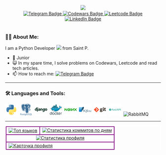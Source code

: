 <div align="center">
  <img src="https://ltdfoto.ru/images/2024/07/22/BEZ-NAZVANIY-3.png" width="200"/>
  <div id="badges">
    <a href="https://t.me/Anr1494">
      <img src="https://img.shields.io/badge/Telegram-blue?style=for-the-badge&logo=Telegram" alt="Telegram Badge"/>
    </a>
    <a href="https://www.codewars.com/users/lan2828">
      <img src="https://img.shields.io/badge/Codewars-red?style=for-the-badge&logo=codewars&logoColor=black&labelColor=red&color=white" alt="Codewars Badge"/>
    </a>
    <a href="https://leetcode.com/Lana_Remenyuk/">
      <img src="https://img.shields.io/badge/Leetcode-yellow?style=for-the-badge&logo=Leetcode&color=white" alt="Leetcode Badge"/>
    </a>
    <a href="https://ru.linkedin.com/in/lana-remenyuk-38479a26a">
      <img src="https://img.shields.io/badge/LinkedIn-blue?style=for-the-badge&logo=linkedin&logoColor=white" alt="LinkedIn Badge"/>
    </a>
  </div>
  <img src="https://komarev.com/ghpvc/?username=LanaRemenyuk&style=flat-square&color=blue" alt=""/>
</div>

### :woman_technologist: About Me:

I am a Python Developer <img src="https://media.giphy.com/media/KAq5w47R9rmTuvWOWa/giphy.gif" width="30"> from Saint P.

- :snake: Junior 
- :smiley_cat: In my spare time, I solve problems on Codewars, Leetcode and read tech articles.
- :mailbox: How to reach me: [![Telegram Badge](https://img.shields.io/badge/Telegram-blue?style=for-the-badge&logo=Telegram)](https://t.me/Anr1494)

---

### :hammer_and_wrench: Languages and Tools:

<div>
  <img src="https://raw.githubusercontent.com/devicons/devicon/55609aa5bd817ff167afce0d965585c92040787a/icons/python/python-original.svg" title="Python" alt="Python" width="40" height="40"/>&nbsp;
  <img src="https://raw.githubusercontent.com/devicons/devicon/55609aa5bd817ff167afce0d965585c92040787a/icons/postgresql/postgresql-plain-wordmark.svg" title="PostgreSQL" alt="PostgreSQL" width="40" height="40"/>&nbsp;
  <img src="https://raw.githubusercontent.com/devicons/devicon/55609aa5bd817ff167afce0d965585c92040787a/icons/django/django-plain-wordmark.svg" title="Django" alt="Django" width="40" height="40"/>&nbsp;
  <img src="https://raw.githubusercontent.com/devicons/devicon/55609aa5bd817ff167afce0d965585c92040787a/icons/docker/docker-original-wordmark.svg" title="Docker" alt="Docker" width="40" height="40"/>&nbsp;
  <img src="https://raw.githubusercontent.com/devicons/devicon/55609aa5bd817ff167afce0d965585c92040787a/icons/nginx/nginx-original.svg" title="Nginx" alt="Nginx" width="40" height="40"/>&nbsp;
  <img src="https://raw.githubusercontent.com/devicons/devicon/55609aa5bd817ff167afce0d965585c92040787a/icons/sqlite/sqlite-original-wordmark.svg" title="SQLite" alt="SQLite" width="40" height="40"/>&nbsp;
  <img src="https://github.com/devicons/devicon/blob/master/icons/git/git-original-wordmark.svg" title="Git" alt="Git" width="40" height="40"/>&nbsp;
  <img src="https://raw.githubusercontent.com/devicons/devicon/55609aa5bd817ff167afce0d965585c92040787a/icons/fastapi/fastapi-plain-wordmark.svg" title="FastAPI" alt="FastAPI" width="40" height="40"/>&nbsp
  <img src="https://cdn.worldvectorlogo.com/logos/rabbitmq.svg" title="RabbitMQ" alt="RabbitMQ" width="40" height="40"/>&nbsp;
</div>

---

<table align="center" style="border: 2px solid white; border-collapse: collapse; width: 100%;">
  <tr>
    <td style="border: 2px solid purple;">
      <div style="display: flex; justify-content: center;">
        <a href="https://github.com/LanaRemenyuk/github-readme-stats">
          <img src="https://github-readme-stats.vercel.app/api/top-langs/?username=LanaRemenyuk&layout=compact&theme=tokyonight" alt="Топ языков" height="200" align="center">
        </a>
      </div>
    </td>
    <td style="border: 2px solid purple;">
      <div style="display: flex; justify-content: center;">
        <a href="#">
          <img src="https://github-profile-summary-cards.vercel.app/api/cards/productive-time?username=LanaRemenyuk&theme=tokyonight" alt="Статистика коммитов по дням" height="200">
        </a>
      </div>
    </td>
  </tr>
  <tr>
    <td style="border: 2px solid purple;" colspan="2">
      <div style="display: flex; justify-content: center;">
        <a href="#">
          <img src="https://github-profile-summary-cards.vercel.app/api/cards/stats?username=LanaRemenyuk&theme=tokyonight" alt="Статистика профиля" width="700">
        </a>
      </div>
    </td>
  </tr>
  <tr>
    <td style="border: 2px solid purple;" colspan="2">
      <div style="display: flex; justify-content: flex-start;">
        <a href="#">
          <img src="https://github-profile-summary-cards.vercel.app/api/cards/profile-details?username=LanaRemenyuk&theme=tokyonight" alt="Карточка профиля"; width="800">
        </a>
      </div>
    </td>
  </tr>
</table>
